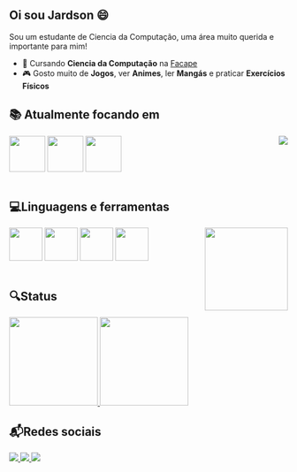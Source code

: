 <h2>Oi sou Jardson 😄</h2> 
<p>
  
Sou um estudante de Ciencia da Computação, uma área muito querida e importante para mim!
- 📓 Cursando **Ciencia da Computação** na [Facape](http://www.facape.br)
- 🎮 Gosto muito de **Jogos**, ver **Animes**, ler **Mangás** e praticar **Exercícios Físicos**
</p>

 



<div display='inline'>
  <h2>📚 Atualmente focando em</h2>
  <img width='65' height='65' src="https://cdn.jsdelivr.net/gh/devicons/devicon@latest/icons/html5/html5-original.svg" /> 
  <img width='65' height='65' src="https://cdn.jsdelivr.net/gh/devicons/devicon@latest/icons/css3/css3-original.svg" /> 
  <img width='65' height='65' src="https://cdn.jsdelivr.net/gh/devicons/devicon@latest/icons/javascript/javascript-original.svg" />
  <img align='right'src="https://media.tenor.com/xhjAqRrbQHwAAAAi/artorias-dark-souls.gif"/> 
</div>
<br/>
<div>
  <h2>💻Linguagens e ferramentas</h2> 
  <img width='60' height='60' src="https://cdn.jsdelivr.net/gh/devicons/devicon@latest/icons/c/c-original.svg" />
  <img width='60' height='60' src="https://cdn.jsdelivr.net/gh/devicons/devicon@latest/icons/cplusplus/cplusplus-original.svg" />
  <img width='60' height='60' src="https://cdn.jsdelivr.net/gh/devicons/devicon@latest/icons/python/python-original.svg" />
  <img width='60' height='60' src="https://cdn.jsdelivr.net/gh/devicons/devicon@latest/icons/java/java-plain.svg" />
  <img align='right' width='150' height='150' src="https://media.tenor.com/jP0qr_Ha7_MAAAAi/darksouls-knight.gif" />
</div>
<br/>
<div>
  <h2>🔍Status</h2>
    <a href="https://github.com/JardsonMD">
      <img height='160' src="https://github-readme-stats.vercel.app/api/top-langs/?username=JardsonMD&layout=compact&langs_count=7&theme=apprentice"/>
      <img height='160' src="https://github-readme-stats.vercel.app/api?username=JardsonMD&show_icons=true&theme=apprentice&include_all_commits=true&count_private=true"/>
    <a/>
</div>
<div>
  <h2>📬Redes sociais</h2>
  <a href="mailto:jardsonmartins937@gmail.com">
    <img src="https://img.shields.io/badge/Gmail-D14836?style=for-the-badge&logo=gmail&logoColor=white"/>
  </a>
  <a href="https://www.linkedin.com/in/jardson-martins-damasceno-11176a190/">
    <img src="https://img.shields.io/badge/linkedin-%230077B5.svg?style=for-the-badge&logo=linkedin&logoColor=white"/>
  </a>
  <a href="https://www.instagram.com/jardsonmd/">
    <img src="https://img.shields.io/badge/Instagram-%23E4405F.svg?style=for-the-badge&logo=Instagram&logoColor=white"/>
  </a>
</div>
   
